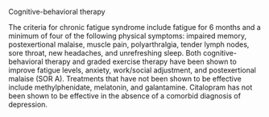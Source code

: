 Cognitive-behavioral therapy

The criteria for chronic fatigue syndrome include fatigue for 6 months and a minimum of four of the following physical symptoms: impaired memory, postexertional malaise, muscle pain, polyarthralgia, tender lymph nodes, sore throat, new headaches, and unrefreshing sleep. Both cognitive-behavioral therapy and graded exercise therapy have been shown to improve fatigue levels, anxiety, work/social adjustment, and postexertional malaise (SOR A). Treatments that have not been shown to be effective include methylphenidate, melatonin, and galantamine. Citalopram has not been shown to be effective in the absence of a comorbid diagnosis of depression.